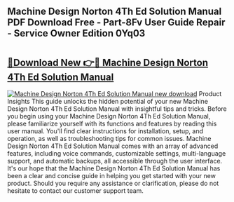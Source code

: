 ## Machine Design Norton 4Th Ed Solution Manual PDF Download Free - Part-8Fv User Guide Repair - Service Owner Edition 0Yq03

# <h2><a href="http://bc70027.oget.top/?id=Machine+Design+Norton+4Th+Ed+Solution+Manual">🔗Download New 👉🔴 Machine Design Norton 4Th Ed Solution Manual</a></h2>

[![Machine Design Norton 4Th Ed Solution Manual new download](https://i.imgur.com/5g1atiW.png)](http://bc70027.oget.top/?id=Machine+Design+Norton+4Th+Ed+Solution+Manual)
Product Insights This guide unlocks the hidden potential of your new Machine Design Norton 4Th Ed Solution Manual with insightful tips and tricks. Before you begin using your Machine Design Norton 4Th Ed Solution Manual, please familiarize yourself with its functions and features by reading this user manual. You'll find clear instructions for installation, setup, and operation, as well as troubleshooting tips for common issues. Machine Design Norton 4Th Ed Solution Manual comes with an array of advanced features, including voice commands, customizable settings, multi-language support, and automatic backups, all accessible through the user interface. It's our hope that the Machine Design Norton 4Th Ed Solution Manual has been a clear and concise guide in helping you get started with your new product. Should you require any assistance or clarification, please do not hesitate to contact our customer support team.
